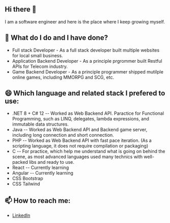 ## Hi there 👋
I am a software engineer and here is the place where I keep growing myself.
## 🌱 What do I do and I have done?
* Full stack Developer - As a full stack developer built multiple websites for local small business.
* Application Backend Developer - As a principle prgrommer built Restful APIs for Telecom industry.
* Game Backend Developer - As a principle programmer shipped mutilple online games, including MMORPG and SCG, etc.
 
## 😄 Which language and related stack I prefered to use:
* .NET 8 + C# 12 -- Worked as Web Backend API. Paractice for Functional Programming, such as LINQ, delegates, lambda expressions, and immutable data structures.
* Java -- Worked as Web Backend API and Backend game server, including long connection and short connection.
* PHP -- Worked as Web Backend API with fast pace iteration. (As a scripting language, it does not require compilation or packaging)
* C -- For practice, which help me understand what is going on behind the scene, as most advanced languages used many technics with well-packed libs and ready to use. 
* React -- Currently learning
* Angular -- Currently learning
* CSS Bootstrap
* CSS Tailwind

## 📫 How to reach me:
* [LinkedIn](https://www.linkedin.com/in/rick-huang-543950134/)
<!--
**Rick-gogogo/Rick-gogogo** is a ✨ _special_ ✨ repository because its `README.md` (this file) appears on your GitHub profile.

Here are some ideas to get you started:

- 🔭 I’m currently working on ...
- 🌱 I’m currently learning ...
- 👯 I’m looking to collaborate on ...
- 🤔 I’m looking for help with ...
- 💬 Ask me about ...
- 📫 How to reach me: ...
- 😄 Pronouns: ...
- ⚡ Fun fact: ...
-->
